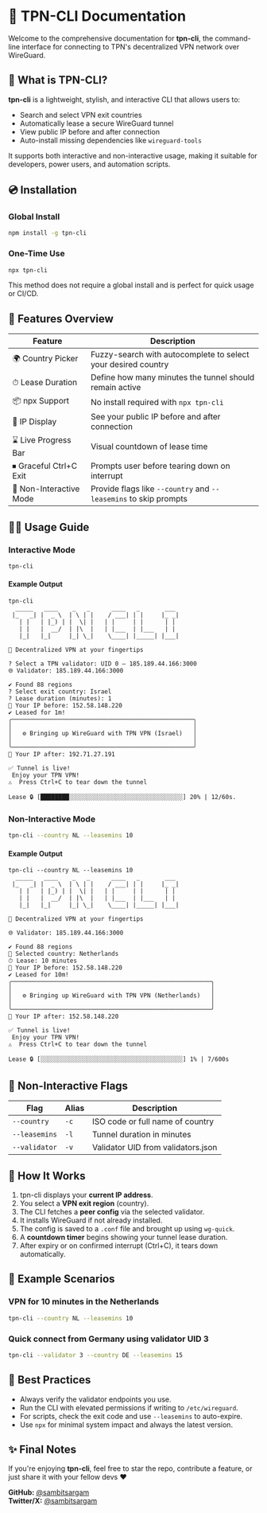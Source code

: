 # 📘 TPN-CLI Documentation

Welcome to the comprehensive documentation for **tpn-cli**, the command-line interface for connecting to TPN's decentralized VPN network over WireGuard.


## 🔧 What is TPN-CLI?

**tpn-cli** is a lightweight, stylish, and interactive CLI that allows users to:
- Search and select VPN exit countries
- Automatically lease a secure WireGuard tunnel
- View public IP before and after connection
- Auto-install missing dependencies like `wireguard-tools`

It supports both interactive and non-interactive usage, making it suitable for developers, power users, and automation scripts.


## 💿 Installation

### Global Install
```bash
npm install -g tpn-cli
```

### One-Time Use
```bash
npx tpn-cli
```
This method does not require a global install and is perfect for quick usage or CI/CD.


## 🚀 Features Overview

| Feature                  | Description                                                      |
|--------------------------|------------------------------------------------------------------|
| 🌍 Country Picker        | Fuzzy-search with autocomplete to select your desired country   |
| ⏱ Lease Duration        | Define how many minutes the tunnel should remain active         |
| 📦 npx Support           | No install required with `npx tpn-cli`                           |
| 📡 IP Display            | See your public IP before and after connection                   |
| ⌛ Live Progress Bar     | Visual countdown of lease time                                   |
| ⏹ Graceful Ctrl+C Exit  | Prompts user before tearing down on interrupt                   |
| 🧠 Non-Interactive Mode  | Provide flags like `--country` and `--leasemins` to skip prompts |


## 🧑‍💻 Usage Guide

### Interactive Mode
```bash
tpn-cli
```

#### Example Output
```
tpn-cli
  _____   ____    _   _      ____   _       ___ 
 |_   _| |  _ \  | \ | |    / ___| | |     |_ _|
   | |   | |_) | |  \| |   | |     | |      | | 
   | |   |  __/  | |\  |   | |___  | |___   | | 
   |_|   |_|     |_| \_|    \____| |_____| |___|
                                                
🔐 Decentralized VPN at your fingertips

? Select a TPN validator: UID 0 — 185.189.44.166:3000
🌐 Validator: 185.189.44.166:3000

✔ Found 88 regions
? Select exit country: Israel
? Lease duration (minutes): 1
📡 Your IP before: 152.58.148.220
✔ Leased for 1m!
╭───────────────────────────────────────────────────╮
│                                                   │
│   ⚙ Bringing up WireGuard with TPN VPN (Israel)   │
│                                                   │
╰───────────────────────────────────────────────────╯
📡 Your IP after: 192.71.27.191

✅ Tunnel is live! 
 Enjoy your TPN VPN!
⚠️  Press Ctrl+C to tear down the tunnel

Lease 🔒 [████████░░░░░░░░░░░░░░░░░░░░░░░░░░░░░░░░] 20% | 12/60s.
```

### Non-Interactive Mode
```bash
tpn-cli --country NL --leasemins 10
```

#### Example Output
```
tpn-cli --country NL --leasemins 10
  _____   ____    _   _      ____   _       ___ 
 |_   _| |  _ \  | \ | |    / ___| | |     |_ _|
   | |   | |_) | |  \| |   | |     | |      | | 
   | |   |  __/  | |\  |   | |___  | |___   | | 
   |_|   |_|     |_| \_|    \____| |_____| |___|
                                                
🔐 Decentralized VPN at your fingertips

🌐 Validator: 185.189.44.166:3000

✔ Found 88 regions
🚩 Selected country: Netherlands
⏱ Lease: 10 minutes
📡 Your IP before: 152.58.148.220
✔ Leased for 10m!
╭────────────────────────────────────────────────────────╮
│                                                        │
│   ⚙ Bringing up WireGuard with TPN VPN (Netherlands)   │
│                                                        │
╰────────────────────────────────────────────────────────╯
📡 Your IP after: 152.58.148.220

✅ Tunnel is live! 
 Enjoy your TPN VPN!
⚠️  Press Ctrl+C to tear down the tunnel

Lease 🔒 [░░░░░░░░░░░░░░░░░░░░░░░░░░░░░░░░░░░░░░░░] 1% | 7/600s
```


## 🧠 Non-Interactive Flags

| Flag            | Alias | Description                            |
|-----------------|-------|----------------------------------------|
| `--country`     | `-c`  | ISO code or full name of country       |
| `--leasemins`   | `-l`  | Tunnel duration in minutes             |
| `--validator`   | `-v`  | Validator UID from validators.json     |


## 🔐 How It Works

1. tpn-cli displays your **current IP address**.
2. You select a **VPN exit region** (country).
3. The CLI fetches a **peer config** via the selected validator.
4. It installs WireGuard if not already installed.
5. The config is saved to a `.conf` file and brought up using `wg-quick`.
6. A **countdown timer** begins showing your tunnel lease duration.
7. After expiry or on confirmed interrupt (Ctrl+C), it tears down automatically.

## 🧪 Example Scenarios

### VPN for 10 minutes in the Netherlands
```bash
tpn-cli --country NL --leasemins 10
```

### Quick connect from Germany using validator UID 3
```bash
tpn-cli --validator 3 --country DE --leasemins 15
```


## 📌 Best Practices

- Always verify the validator endpoints you use.
- Run the CLI with elevated permissions if writing to `/etc/wireguard`.
- For scripts, check the exit code and use `--leasemins` to auto-expire.
- Use `npx` for minimal system impact and always the latest version.

## ✨ Final Notes

If you're enjoying **tpn-cli**, feel free to star the repo, contribute a feature, or just share it with your fellow devs ❤️

**GitHub:** [@sambitsargam](https://github.com/sambitsargam)  
**Twitter/X:** [@sambitsargam](https://x.com/sambitsargam)

